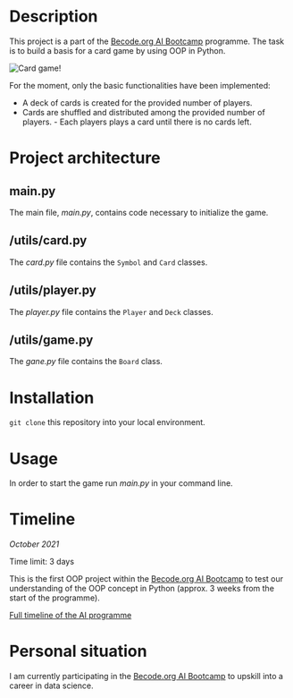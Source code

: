 # Description
This project is a part of the [Becode.org AI Bootcamp](https://becode.org/learn/ai-bootcamp/) programme. The task is to build a basis for a card game by using OOP in Python. 

![Card game!](https://media.giphy.com/media/3o7TKP35NXE4rWwXjW/giphy.gif)

For the moment, only the basic functionalities have been implemented:
- A deck of cards is created for the provided number of players.
- Cards are shuffled and distributed among the provided number of players. - Each players plays a card until there is no cards left.

# Project architecture

## main.py
The main file, *main.py*, contains code necessary to initialize the game.

## /utils/card.py
The *card.py* file contains the `Symbol` and `Card` classes.

## /utils/player.py
The *player.py* file contains the `Player` and `Deck` classes.

## /utils/game.py
The *gane.py* file contains the `Board` class.

# Installation
`git clone` this repository into your local environment. 

# Usage
In order to start the game run *main.py* in your command line.

# Timeline
*October 2021*

Time limit: 3 days

This is the first OOP project within the [Becode.org AI Bootcamp](https://becode.org/learn/ai-bootcamp/) to test our understanding of the OOP concept in Python (approx. 3 weeks from the start of the programme). 

[Full timeline of the AI programme](https://github.com/becodeorg/ANT-Theano-3-34/blob/main/assets/becode_pedagogy_timeline_ai.jpg)


# Personal situation
I am currently participating in the [Becode.org AI Bootcamp](https://becode.org/learn/ai-bootcamp/) to upskill into a career in data science. 

